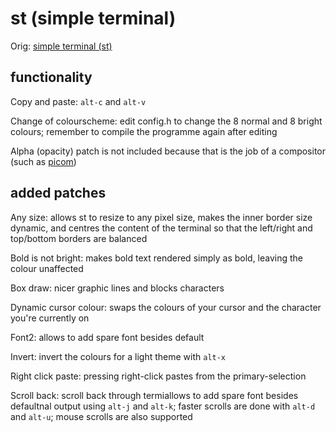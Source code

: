 # st (simple terminal)

Orig: [simple terminal (st)](https://st.suckless.org/)

## functionality

Copy and paste: `alt-c` and `alt-v`

Change of colourscheme: edit config.h to change the 8 normal and 8 bright colours; remember to compile the programme again after editing

Alpha (opacity) patch is not included because that is the job of a compositor (such as [picom](https://github.com/yshui/picom))

## added patches

Any size: allows st to resize to any pixel size, makes the inner border size dynamic, and centres the content of the terminal so that the left/right and top/bottom borders are balanced

Bold is not bright: makes bold text rendered simply as bold, leaving the colour unaffected

Box draw: nicer graphic lines and blocks characters

Dynamic cursor colour: swaps the colours of your cursor and the character you're currently on

Font2: allows to add spare font besides default

Invert: invert the colours for a light theme with `alt-x`

Right click paste: pressing right-click pastes from the primary-selection

Scroll back: scroll back through termiallows to add spare font besides defaultnal output using `alt-j` and `alt-k`; faster scrolls are done with `alt-d` and `alt-u`; mouse scrolls are also supported
